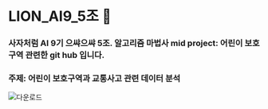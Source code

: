 # LION_AI9_5조 🦁
### 사자처럼 AI 9기 으쌰으쌰 5조. 알고리즘 마법사 mid project: 어린이 보호구역 관련한 git hub 입니다. 
### 주제: 어린이 보호구역과 교통사고 관련 데이터 분석

![다운로드](https://github.com/hyunnnie/LION_AI9_5G/assets/114377657/3460d696-02b7-421d-9c5c-85f727efb4d2)
